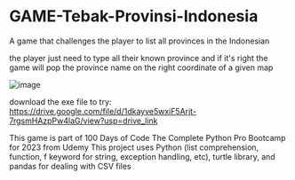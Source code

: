 # GAME-Tebak-Provinsi-Indonesia
A game that challenges the player to list all provinces in the Indonesian

the player just need to type all their known province and if it's right the game will pop the province name on the right coordinate of a given map

![image](https://github.com/ikhsanmasu/GAME-Tebak-Provinsi-Indonesia/assets/76894210/3f2266b4-730e-4789-9b56-87c740754aba)

download the exe file to try: https://drive.google.com/file/d/1dkayve5wxiF5Arjt-7rgsmHAzpPw4laG/view?usp=drive_link

This game is part of 100 Days of Code The Complete Python Pro Bootcamp for 2023 from Udemy
This project uses Python (list comprehension, function, f keyword for string, exception handling, etc), turtle library, and pandas for dealing with CSV files
